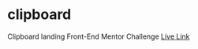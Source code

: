 # clipboard
Clipboard landing
Front-End Mentor Challenge
[Live Link](https://riuman21.github.io/clipboard/)
